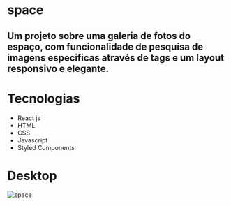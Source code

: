 # space

## Um projeto sobre uma galeria de fotos do espaço, com funcionalidade de pesquisa de imagens especificas através de tags e um layout responsivo e elegante.

# Tecnologias

- React js
- HTML
- CSS
- Javascript
- Styled Components

# Desktop
![space](https://user-images.githubusercontent.com/91925011/205463124-45d34c53-7d4f-43e0-8e05-930797505104.png)
